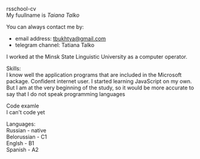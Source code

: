 rsschool-cv  
My fuullname is *Taiana Talko*  
    
  You can always contact me by: 
* email address: tbukhtya@gmail.com 
* telegram channel: Tatiana Talko  
  
I worked at the Minsk State Linguistic University as a computer operator.   
  
  Skills:  
I know well the application programs that are included in the Microsoft package. Confident internet user. I started learning JavaScript on my own. But I am at the very beginning of the study, so it would be more accurate to say that I do not speak programming languages  
  
  Code examle  
I can't code yet  
  
  Languages:  
Russian - native  
Belorussian - C1  
Englsh - B1  
Spanish - A2
